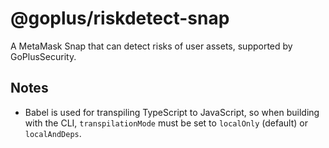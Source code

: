 # @goplus/riskdetect-snap

A MetaMask Snap that can detect risks of user assets, supported by GoPlusSecurity.

## Notes

- Babel is used for transpiling TypeScript to JavaScript, so when building with the CLI,
  `transpilationMode` must be set to `localOnly` (default) or `localAndDeps`.
